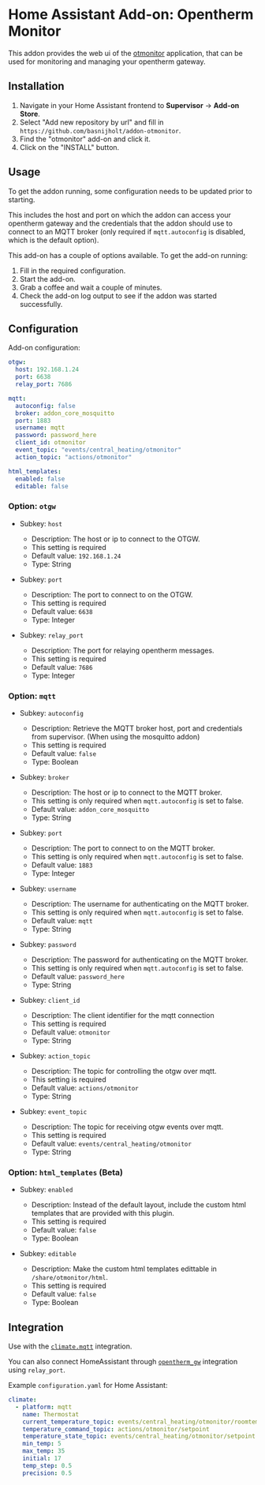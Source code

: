 # Home Assistant Add-on: Opentherm Monitor

This addon provides the web ui of the [otmonitor](https://otgw.tclcode.com/otmonitor.html) application,
that can be used for monitoring and managing your opentherm gateway.

## Installation

1. Navigate in your Home Assistant frontend to **Supervisor** -> **Add-on Store**.
2. Select "Add new repository by url" and fill in `https://github.com/basnijholt/addon-otmonitor`.
2. Find the "otmonitor" add-on and click it.
3. Click on the "INSTALL" button.


## Usage

To get the addon running, some configuration needs to be updated prior to starting.

This includes the host and port on which the addon can access your opentherm gateway and the
credentials that the addon should use to connect to an MQTT broker (only required if `mqtt.autoconfig` is disabled, which is the default option).

This add-on has a couple of options available. To get the add-on running:

1. Fill in the required configuration.
2. Start the add-on.
3. Grab a coffee and wait a couple of minutes.
4. Check the add-on log output to see if the addon was started successfully.


## Configuration

Add-on configuration:

```yaml
otgw:
  host: 192.168.1.24
  port: 6638
  relay_port: 7686

mqtt:
  autoconfig: false
  broker: addon_core_mosquitto
  port: 1883
  username: mqtt
  password: password_here
  client_id: otmonitor
  event_topic: "events/central_heating/otmonitor"
  action_topic: "actions/otmonitor"

html_templates:
  enabled: false
  editable: false
```

### Option: `otgw`

- Subkey: `host`
  - Description: The host or ip to connect to the OTGW.
  - This setting is required
  - Default value: `192.168.1.24`
  - Type: String

- Subkey: `port`
  - Description: The port to connect to on the OTGW.
  - This setting is required
  - Default value: `6638`
  - Type: Integer

- Subkey: `relay_port`
  - Description: The port for relaying opentherm messages.
  - This setting is required
  - Default value: `7686`
  - Type: Integer


### Option: `mqtt`

- Subkey: `autoconfig`
  - Description: Retrieve the MQTT broker host, port and credentials from supervisor. (When using the mosquitto addon)
  - This setting is required
  - Default value: `false`
  - Type: Boolean

- Subkey: `broker`
  - Description: The host or ip to connect to the MQTT broker.
  - This setting is only required when `mqtt.autoconfig` is set to false.
  - Default value: `addon_core_mosquitto`
  - Type: String

- Subkey: `port`
  - Description: The port to connect to on the MQTT broker.
  - This setting is only required when `mqtt.autoconfig` is set to false.
  - Default value: `1883`
  - Type: Integer

- Subkey: `username`
  - Description: The username for authenticating on the MQTT broker.
  - This setting is only required when `mqtt.autoconfig` is set to false.
  - Default value: `mqtt`
  - Type: String

- Subkey: `password`
  - Description: The password for authenticating on the MQTT broker.
  - This setting is only required when `mqtt.autoconfig` is set to false.
  - Default value: `password_here`
  - Type: String

- Subkey: `client_id`
  - Description: The client identifier for the mqtt connection
  - This setting is required
  - Default value: `otmonitor`
  - Type: String

- Subkey: `action_topic`
  - Description: The topic for controlling the otgw over mqtt.
  - This setting is required
  - Default value: `actions/otmonitor`
  - Type: String

- Subkey: `event_topic`
  - Description: The topic for receiving otgw events over mqtt.
  - This setting is required
  - Default value: `events/central_heating/otmonitor`
  - Type: String


### Option: `html_templates` (Beta)

- Subkey: `enabled`
  - Description: Instead of the default layout, include the custom html templates that are provided with this plugin.
  - This setting is required
  - Default value: `false`
  - Type: Boolean

- Subkey: `editable`
  - Description: Make the custom html templates edittable in `/share/otmonitor/html`.
  - This setting is required
  - Default value: `false`
  - Type: Boolean


## Integration

Use with the [`climate.mqtt`](https://www.home-assistant.io/integrations/climate.mqtt/) integration.

You can also connect HomeAssistant through [`opentherm_gw`](https://www.home-assistant.io/integrations/opentherm_gw/) integration using `relay_port`.

Example `configuration.yaml` for Home Assistant:
```yaml
climate:
  - platform: mqtt
    name: Thermostat
    current_temperature_topic: events/central_heating/otmonitor/roomtemperature
    temperature_command_topic: actions/otmonitor/setpoint
    temperature_state_topic: events/central_heating/otmonitor/setpoint
    min_temp: 5
    max_temp: 35
    initial: 17
    temp_step: 0.5
    precision: 0.5
```
